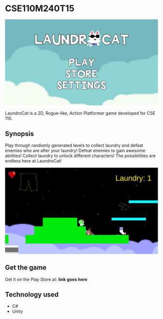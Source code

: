 # CSE110M240T15

<img src="https://github.com/ucsdCSE110wi16/CSE110M240T15/blob/master/Screenshot_1.png"/>

LaundroCat is a 2D, Rogue-like, Action Platformer game developed for CSE 110.

## Synopsis

Play through randomly generated levels to collect laundry and defeat enemies who are after your laundry!
Defeat enemies to gain awesome abilities!
Collect laundry to unlock different characters!
The possibilities are endless here at LaundroCat!

<img src = "https://github.com/ucsdCSE110wi16/CSE110M240T15/blob/master/Screenshot_2.png"/>

## Get the game

Get it on the Play Store at:  ______link goes here______

## Technology used

 * C#
 * Unity